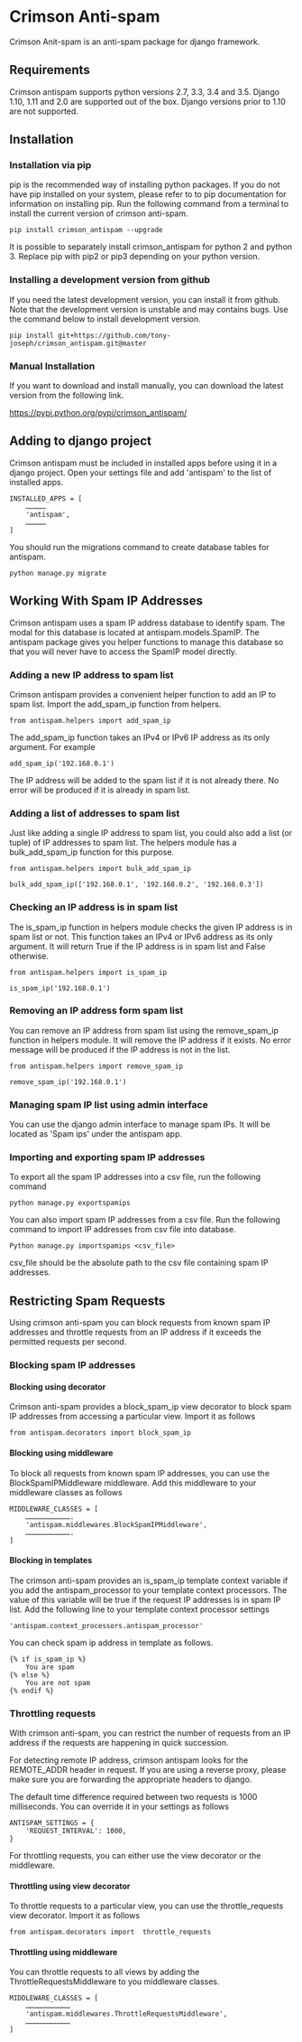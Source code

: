 # Crimson Anti-spam

Crimson Anit-spam is an anti-spam package for django framework.

## Requirements

Crimson antispam supports python versions 2.7, 3.3, 3.4 and 3.5. Django 1.10,
1.11 and 2.0 are supported out of the box. Django versions prior to 1.10 are not supported.

## Installation

### Installation via pip

pip is the recommended way of installing python packages. If you do not have
pip installed on your system, please refer to to pip documentation for
information on installing pip. Run the following command from a terminal to
install the current version of crimson anti-spam.

`pip install crimson_antispam --upgrade`

It is possible to separately install crimson_antispam for python 2 and python
3. Replace pip with pip2 or pip3 depending on your python version.

### Installing a development version from github

If you need the latest development version, you can install it from github.
Note that the development version is unstable and may contains bugs. Use the
command below to install development version.

`pip install git+https://github.com/tony-joseph/crimson_antispam.git@master`

### Manual Installation

If you want to download and install manually, you can download the latest
version from the following link.

https://pypi.python.org/pypi/crimson_antispam/

## Adding to django project

Crimson antispam must be included in installed apps before using it in a django
project. Open your settings file and add 'antispam' to the list of installed
apps.
```
INSTALLED_APPS = [
    ……………
    'antispam',
    ……………
]
```

You should run the migrations command to create database tables for antispam.

`python manage.py migrate`

## Working With Spam IP Addresses

Crimson antispam uses a spam IP address database to identify spam. The modal
for this database is located at antispam.models.SpamIP. The antispam package
gives you helper functions to manage this database so that you will never have
to access the SpamIP model directly.

### Adding a new IP address to spam list

Crimson antispam provides a convenient helper function to add an IP to spam
list. Import the add_spam_ip function from helpers.

`from antispam.helpers import add_spam_ip`

The add_spam_ip function takes an IPv4 or IPv6 IP address as its only argument.
For example

`add_spam_ip('192.168.0.1')`

The IP address will be added to the spam list if it is not already there. No
error will be produced if it is already in spam list.

### Adding a list of addresses to spam list

Just like adding a single IP address to spam list, you could also add a list
(or tuple) of IP addresses to spam list. The helpers module has a
bulk_add_spam_ip function for this purpose.

```
from antispam.helpers import bulk_add_spam_ip

bulk_add_spam_ip(['192.168.0.1', '192.168.0.2', '192.168.0.3'])
```

### Checking an IP address is in spam list

The is_spam_ip function in helpers module checks the given IP address is in
spam list or not. This function takes an IPv4  or IPv6 address as its only
argument. It will return True if the IP address is in spam list and False
otherwise.

```
from antispam.helpers import is_spam_ip

is_spam_ip('192.168.0.1')
```

### Removing an IP address form spam list

You can remove an IP address from spam list using the remove_spam_ip function
in helpers module. It will remove the IP address if it exists. No error message
will be produced if the IP address is not in the list.

```
from antispam.helpers import remove_spam_ip

remove_spam_ip('192.168.0.1')
```

### Managing spam IP list using admin interface

You can use the django admin interface to manage spam IPs. It will be located
as 'Spam ips' under the antispam app.

### Importing and exporting spam IP addresses

To export all the spam IP addresses into a csv file, run the following command

`python manage.py exportspamips`

You can also import spam IP addresses from a csv file. Run the following
command to import IP addresses from csv file into database.

`Python manage.py importspamips <csv_file>`

csv_file should be the absolute path to the csv file containing spam IP
addresses.

## Restricting Spam Requests

Using crimson anti-spam you can block requests from known spam IP addresses and
throttle requests from an IP address if it exceeds the permitted requests per
second.

### Blocking spam IP addresses

#### Blocking using decorator

Crimson anti-spam provides a block_spam_ip view decorator to block spam IP
addresses from accessing a particular view. Import it as follows

`from antispam.decorators import block_spam_ip`

#### Blocking using middleware

To block all requests from known spam IP addresses, you can use the
BlockSpamIPMiddleware middleware. Add this middleware to your middleware
classes as follows

```
MIDDLEWARE_CLASSES = [
    …………………………….
    'antispam.middlewares.BlockSpamIPMiddleware',
    …………………………….
]
```

#### Blocking in templates

The crimson anti-spam provides an is_spam_ip template context variable if you
add the antispam_processor to your template context processors. The value of
this variable will be true if the request IP addresses is in spam IP list. Add
the following line to your template context processor settings

`'antispam.context_processors.antispam_processor'`

You can check spam ip address in template as follows.

```
{% if is_spam_ip %}
    You are spam
{% else %}
    You are not spam
{% endif %}
```

### Throttling requests

With crimson anti-spam, you can restrict the number of requests from an IP
address if the requests are happening in quick succession.

For detecting remote IP address, crimson antispam looks for the REMOTE_ADDR 
header in request. If you are using a reverse proxy, please make sure you are
forwarding the appropriate headers to django. 

The default time difference required between two requests is 1000 milliseconds. 
You can override it in your settings as follows

```
ANTISPAM_SETTINGS = {
    'REQUEST_INTERVAL': 1000,
}
```

For throttling requests, you can either use the view decorator or the
middleware.

#### Throttling using view decorator

To throttle requests to a particular view, you can use the throttle_requests
view decorator. Import it as follows

`from antispam.decorators import  throttle_requests`

#### Throttling using middleware

You can throttle requests to all views by adding the ThrottleRequestsMiddleware
to you middleware classes.

```
MIDDLEWARE_CLASSES = [
    ……………………………
    'antispam.middlewares.ThrottleRequestsMiddleware',
    ……………………………
]
```
